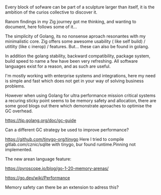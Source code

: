 Every block of sofware can be part of a sculpture larger than itself, it is the ambition of the curios collective to discover it.


Ranom findings in my Zig journey got me thinking, and wanting to document, here follows some of it...

The simplicity of Golang, its no nonsense aproach resonantes with my minimalistic core. Zig offers some awesome usability ( like self build) / utitlity (like c inerop) / features. But... these can also be found in golang.

In addition the golang stability, backward compatibility, package system, build speed to name a few have been very refreshing. All software languages exist for a reason, and as such are useful. 

I'm mostly working with enterprise systems and integrations, here my need is simple and fast which does not get in your way of solving business problems.

However when using Golang for ultra performance mission critical systems a recuring sticky point seems to be memory safety and allocation, there are some good blogs out there which demonstrate aproaches to optimise the GC overhead.

https://tip.golang.org/doc/gc-guide

Can a different GC strategy be used to improve performance?

https://github.com/tinygo-org/tinygo
Here I tried to compile gitlab.com/cznic/sqlite with tinygo, bur found runtime.Pinning not implemented.

The new arean language feature:

https://pyroscope.io/blog/go-1-20-memory-arenas/

https://go.dev/wiki/Performance

Memory safety can there be an extension to adress this?

